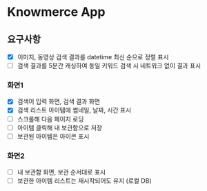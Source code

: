 # Knowmerce App

## 요구사항
- [x] 이미지, 동영상 검색 결과를 datetime 최신 순으로 정렬 표시
- [ ] 검색 결과를 5분간 캐싱하여 동일 키워드 검색 시 네트워크 없이 결과 표시

### 화면1
- [x] 검색어 입력 화면, 검색 결과 화면
- [x] 검색 리스트 아이템에 썸네일, 날짜, 시간 표시
- [ ] 스크롤해 다음 페이지 로딩
- [ ] 아이템 클릭해 내 보관함으로 저장
- [ ] 보관된 아이템은 아이콘 표시

### 화면2
- [ ] 내 보관함 화면, 보관 순서대로 표시
- [ ] 보관한 아이템 리스트는 재시작되어도 유지 (로컬 DB)